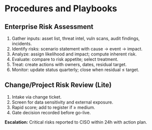 # Procedures and Playbooks
## Enterprise Risk Assessment
1. Gather inputs: asset list, threat intel, vuln scans, audit findings, incidents.
2. Identify risks: scenario statement with cause → event → impact.
3. Analyze: assign likelihood and impact; compute inherent risk.
4. Evaluate: compare to risk appetite; select treatment.
5. Treat: create actions with owners, dates, residual target.
6. Monitor: update status quarterly; close when residual ≤ target.

## Change/Project Risk Review (Lite)
1. Intake via change ticket.
2. Screen for data sensitivity and external exposure.
3. Rapid score; add to register if ≥ medium.
4. Gate decision recorded before go-live.

**Escalation:** Critical risks reported to CISO within 24h with action plan.
